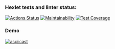 ### Hexlet tests and linter status:
[![Actions Status](https://github.com/gonpaul/frontend-project-46/actions/workflows/hexlet-check.yml/badge.svg)](https://github.com/gonpaul/frontend-project-46/actions)
[![Maintainability](https://api.codeclimate.com/v1/badges/a7819449ac17a560beed/maintainability)](https://codeclimate.com/github/gonpaul/frontend-project-46/maintainability)
[![Test Coverage](https://api.codeclimate.com/v1/badges/a7819449ac17a560beed/test_coverage)](https://codeclimate.com/github/gonpaul/frontend-project-46/test_coverage)

### Demo
[![asciicast](https://asciinema.org/a/ta2KEQFnexlFG2iHziSd7UeBQ.svg)](https://asciinema.org/a/ta2KEQFnexlFG2iHziSd7UeBQ)
